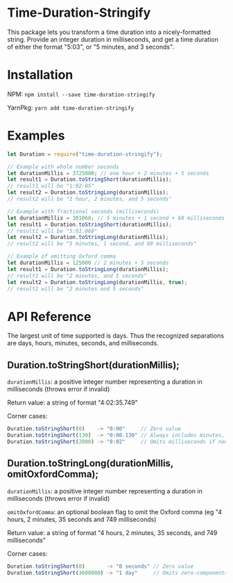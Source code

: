 # Time-Duration-Stringify

This package lets you transform a time duration into a nicely-formatted string. Provide an integer duration in milliseconds, and get a time duration of either the format "5:03", or "5 minutes, and 3 seconds".

# Installation

NPM: `npm install --save time-duration-stringify`

YarnPkg: `yarn add time-duration-stringify `

# Examples

```javascript
let Duration = require("time-duration-stringify");

// Example with whole number seconds
let durationMillis = 3725000; // one hour + 2 minutes + 5 seconds
let result1 = Duration.toStringShort(durationMillis);
// result1 will be "1:02:05"
let result2 = Duration.toStringLong(durationMillis);
// result2 will be "1 hour, 2 minutes, and 5 seconds"

// Example with fractional seconds (milliseconds)
let durationMillis = 301068; // 5 minutes + 1 second + 68 milliseconds
let result1 = Duration.toStringShort(durationMillis);
// result1 will be "5:01.068"
let result2 = Duration.toStringLong(durationMillis);
// result2 will be "5 minutes, 1 second, and 68 milliseconds"

// Example of omitting Oxford comma
let durationMillis = 125000 // 2 minutes + 5 seconds
let result1 = Duration.toStringLong(durationMillis);
// result1 will be "2 minutes, and 5 seconds"
let result2 = Duration.toStringLong(durationMillis, true);
// result2 will be "2 minutes and 5 seconds"
```

# API Reference

The largest unit of time supported is days. Thus the recognized separations are days, hours, minutes, seconds, and milliseconds.

## Duration.toStringShort(durationMillis);

`durationMillis`: a positive integer number representing a duration in milliseconds (throws error if invalid)

Return value: a string of format "4:02:35.749"

Corner cases:

```javascript
Duration.toStringShort(0)    -> "0:00"     // Zero value
Duration.toStringShort(130)  -> "0:00.130" // Always includes minutes, seconds
Duration.toStringShort(2000) -> "0:02"     // Omits milliseconds if none
```

## Duration.toStringLong(durationMillis, omitOxfordComma);

`durationMillis`: a positive integer number representing a duration in milliseconds (throws error if invalid)

`omitOxfordComma`: an optional boolean flag to omit the Oxford comma (eg "4 hours, 2 minutes, 35 seconds and 749 milliseconds)

Return value: a string of format "4 hours, 2 minutes, 35 seconds, and 749 milliseconds"

Corner cases:

```javascript
Duration.toStringShort(0)       -> "0 seconds" // Zero value
Duration.toStringShort(3600000) -> "1 day"     // Omits zero-components
```
